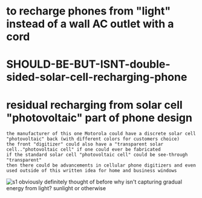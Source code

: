 # to recharge phones from "light" instead of a wall AC outlet with a cord

# SHOULD-BE-BUT-ISNT-double-sided-solar-cell-recharging-phone

# residual recharging from solar cell "photovoltaic" part of phone design


```
the manufacturer of this one Motorola could have a discrete solar cell "photovoltaic" back (with different colors for customers choice)
the front "digitizer" could also have a "transparent solar cell.."photovoltaic cell" if one could ever be fabricated
if the standard solar cell "photovoltaic cell" could be see-through "transparent"
then there could be advancements in cellular phone digitizers and even used outside of this written idea for home and business windows
```
![s1](https://github.com/c4pt000/double-sided-solar-cell-recharging-phone/blob/main/ezgif-1-a6ca557c20.gif)
obviously definitely thought of before why isn't capturing gradual energy from light? sunlight or otherwise
